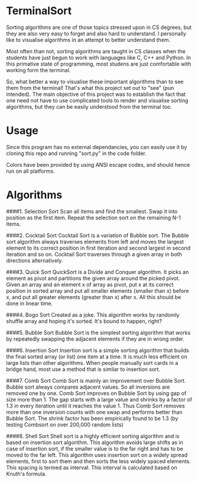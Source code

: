 # TerminalSort
Sorting algorithms are one of those topics stressed upon in CS degrees, but they are also very easy to forget and also hard to understand. I personally like to visualise algorithms in an attempt to better understand them.

Most often than not, sorting algorithms are taught in CS classes when the students have just begun to work with languages like C, C++ and Python. In this primative state of programming, most studens are just comfortable with working form the terminal.

So, what better a way to visualise these important algorithms than to see them from the terminal! That's what this project set out to "see" (pun intended). The main objective of this project was to establish the fact that one need not have to use complicated tools to render and visualise sorting algorithms, but they can be easily understood from the terminal too.

# Usage
Since this program has no external dependancies, you can easily use it by cloning this repo and running "sort.py" in the code folder.

Colors have been provided by using ANSI escape codes, and should hence run on all platforms. 

# Algorithms

####1. Selection Sort
Scan all items and find the smallest. Swap it into position as the first item. Repeat the selection sort on the remaining N-1 items.

####2. Cocktail Sort
Cocktail Sort is a variation of Bubble sort. The Bubble sort algorithm always traverses elements from left and moves the largest element to its correct position in first iteration and second largest in second iteration and so on. Cocktail Sort traverses through a given array in both directions alternatively.

####3. Quick Sort
QuickSort is a Divide and Conquer algorithm. It picks an element as pivot and partitions the given array around the picked pivot. Given an array and an element x of array as pivot, put x at its correct position in sorted array and put all smaller elements (smaller than x) before x, and put all greater elements (greater than x) after x. All this should be done in linear time.

####4. Bogo Sort
Created as a joke. This algorithm works by randomly shuffle array and hoping it's sorted. It's bound to happen, right?

####5. Bubble Sort
Bubble Sort is the simplest sorting algorithm that works by repeatedly swapping the adjacent elements if they are in wrong order.

####6. Insertion Sort
Insertion sort is a simple sorting algorithm that builds the final sorted array (or list) one item at a time. It is much less efficient on large lists than other algorithms. When people manually sort cards in a bridge hand, most use a method that is similar to insertion sort.

####7. Comb Sort
Comb Sort is mainly an improvement over Bubble Sort. Bubble sort always compares adjacent values. So all inversions are removed one by one. Comb Sort improves on Bubble Sort by using gap of size more than 1. The gap starts with a large value and shrinks by a factor of 1.3 in every iteration until it reaches the value 1. Thus Comb Sort removes more than one inversion counts with one swap and performs better than Bubble Sort. The shrink factor has been empirically found to be 1.3 (by testing Combsort on over 200,000 random lists)

####8. Shell Sort
Shell sort is a highly efficient sorting algorithm and is based on insertion sort algorithm. This algorithm avoids large shifts as in case of insertion sort, if the smaller value is to the far right and has to be moved to the far left. This algorithm uses insertion sort on a widely spread elements, first to sort them and then sorts the less widely spaced elements. This spacing is termed as interval. This interval is calculated based on Knuth's formula.